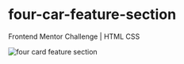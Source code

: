 # four-car-feature-section
Frontend Mentor Challenge | HTML CSS

![four card feature section](https://raw.githubusercontent.com/emiandd/four-car-feature-section/ff1e3c3565f58e2abb655630e20b6d46f6a7f70b/img/Screenshot%20-%20Four%20Card%20Feature%20Section%20-%20desktop%20version.png)
